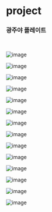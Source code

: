 # project
<h3> 광주야 플레이트</h3>
<br>

![image](https://user-images.githubusercontent.com/116868175/206380022-4a8ea9f5-adf2-482e-9fef-78ef859800a7.png)

![image](https://user-images.githubusercontent.com/116868175/206380073-e87d252a-f42b-43c3-955b-9262b668ee0e.png)

![image](https://user-images.githubusercontent.com/116868175/206380111-60ffa28e-e0c5-47b4-b08e-898329397565.png)

![image](https://user-images.githubusercontent.com/116868175/206380157-054bf35f-7b84-432f-a11f-37d0c41829cf.png)

![image](https://user-images.githubusercontent.com/116868175/206380188-9cf38303-32e0-46db-9b0f-c9388f997af7.png)

![image](https://user-images.githubusercontent.com/116868175/206380224-69f3847e-f3c8-4a79-9696-dbe53a3dd5e1.png)

![image](https://user-images.githubusercontent.com/116868175/206380265-98360956-ce78-4a53-965a-b1c6133992d2.png)

![image](https://user-images.githubusercontent.com/116868175/206380321-66254485-0442-4286-87aa-5ef93389c8b6.png)

![image](https://user-images.githubusercontent.com/116868175/206380366-47507296-77ff-4313-9e96-91dbc3fe3dd4.png)

![image](https://user-images.githubusercontent.com/116868175/206380386-283ea777-d463-4885-b1c5-aaa05edb84f6.png)

![image](https://user-images.githubusercontent.com/116868175/206380441-3dc2835d-0cb9-4032-b59f-60bb56fc1930.png)

![image](https://user-images.githubusercontent.com/116868175/206380476-0ed62507-5174-43ef-8a60-6f2188039fd7.png)

![image](https://user-images.githubusercontent.com/116868175/206380521-fda0ff09-5689-4f84-a8c7-38c34f03b1c8.png)

![image](https://user-images.githubusercontent.com/116868175/206380586-3ca6548c-977a-4c5e-8872-f7f19343f7ae.png)




